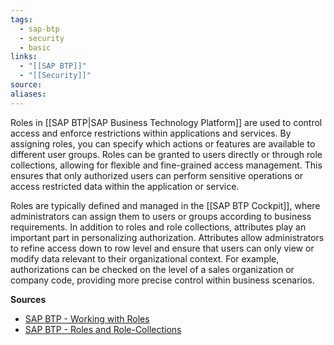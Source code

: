 ```yaml
---
tags:
  - sap-btp
  - security
  - basic
links:
  - "[[SAP BTP]]"
  - "[[Security]]"
source:
aliases:
---
```

Roles in [[SAP BTP|SAP Business Technology Platform]] are used to control access and enforce restrictions within applications and services. By assigning roles, you can specify which actions or features are available to different user groups. Roles can be granted to users directly or through role collections, allowing for flexible and fine-grained access management. This ensures that only authorized users can perform sensitive operations or access restricted data within the application or service.

Roles are typically defined and managed in the [[SAP BTP Cockpit]], where administrators can assign them to users or groups according to business requirements. In addition to roles and role collections, attributes play an important part in personalizing authorization. Attributes allow administrators to refine access down to row level and ensure that users can only view or modify data relevant to their organizational context. For example, authorizations can be checked on the level of a sales organization or company code, providing more precise control within business scenarios.

**Sources**
- [SAP BTP - Working with Roles](https://help.sap.com/docs/cloud-portal-service/sap-cloud-portal-service-for-neo-environment/working-with-roles?locale=en-US)
- [SAP BTP - Roles and Role-Collections](https://help.sap.com/docs/btp/sap-business-technology-platform/roles-and-role-collections)